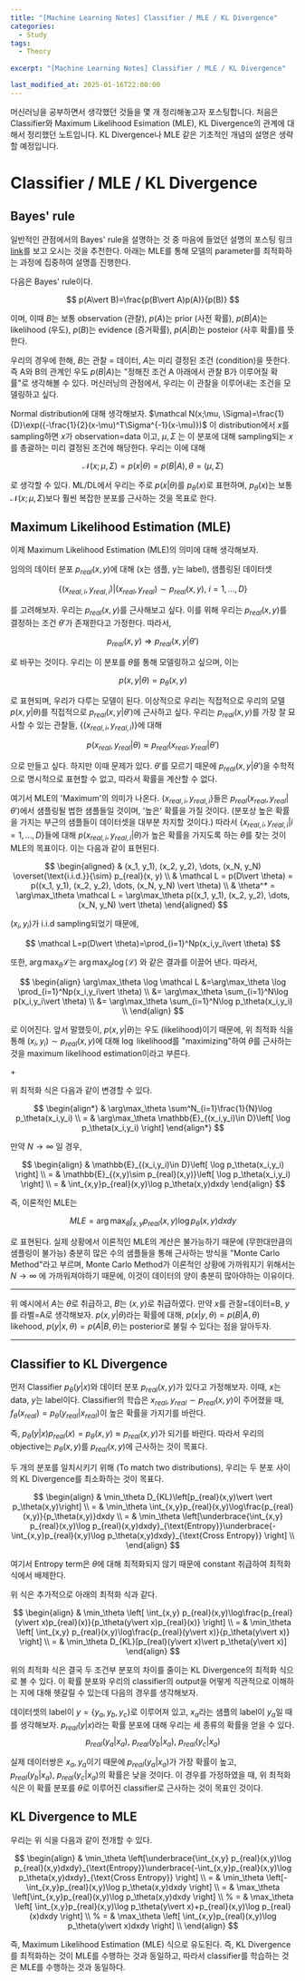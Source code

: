 ```yaml
---
title: "[Machine Learning Notes] Classifier / MLE / KL Divergence"
categories:
  - Study
tags:
  - Theory
  
excerpt: "[Machine Learning Notes] Classifier / MLE / KL Divergence"

last_modified_at: 2025-01-16T22:00:00
---
```


머신러닝을 공부하면서 생각했던 것들을 몇 개 정리해놓고자 포스팅합니다. 처음은 Classifier와 Maximum Likelihood Esimation (MLE), KL Divergence의 관계에 대해서 정리했던 노트입니다. KL Divergence나 MLE 같은 기초적인 개념의 설명은 생략할 예정입니다.

# Classifier / MLE / KL Divergence

## Bayes' rule

일반적인 관점에서의 Bayes' rule을 설명하는 것 중 마음에 들었던 설명의 포스팅 링크 [link](https://blog.naver.com/mykepzzang/220834940797)를 보고 오시는 것을 추천한다. 아래는 MLE를 통해 모델의 parameter를 최적화하는 과정에 집중하여 설명흘 진행한다.

다음은 Bayes' rule이다.

$$
p(A\vert B)=\frac{p(B\vert A)p(A)}{p(B)}
$$

이며, 이때 $B$는 보통 observation (관찰), $p(A)$는 prior (사전 확률), $p(B\vert A)$는 likelihood (우도), $p(B)$는 evidence (증거확률), $p(A\vert B)$는 posteior (사후 확률)를 뜻한다.


우리의 경우에 한해, $B$는 관찰 = 데이터, $A$는 미리 결정된 조건 (condition)을 뜻한다. 즉 A와 B의 관계인 우도 $p(B \vert A)$는 "정해진 조건 A 아래에서 관찰 B가 이루어질 확률"로 생각해볼 수 있다. 머신러닝의 관점에서, 우리는 이 관찰을 이루어내는 조건을 모델링하고 싶다.

Normal distribution에 대해 생각해보자. $\mathcal N(x;\mu, \Sigma)=\frac{1}{D}\exp({-\frac{1}{2}(x-\mu)^T\Sigma^{-1}(x-\mu)})$
이 distribution에서 $x$를 sampling하면 $x$가 observation=data 이고, $\mu,\Sigma$ 는 이 분포에 대해 sampling되는 $x$를 총괄하는 미리 결정된 조건에 해당한다. 우리는 이에 대해 

$$\mathcal N(x;\mu,\Sigma)=p(x\vert \theta)=p(B\vert A),\theta=(\mu,\Sigma)$$

로 생각할 수 있다. ML/DL에서 우리는 주로 $p(x\vert \theta)$를 $p_\theta(x)$로 표현하며, $p_\theta(x)$는 보통 $\mathcal N(x;\mu,\Sigma)$보다 훨씬 복잡한 분포를 근사하는 것을 목표로 한다.

## Maximum Likelihood Estimation (MLE)

이제 Maximum Likelihood Estimation (MLE)의 의미에 대해 생각해보자.

임의의 데이터 분포 $p_{real}(x,y)$에 대해 (x는 샘플, y는 label), 샘플링된 데이터셋 

$$\{(x_{real,i},y_{real,i})\vert (x_{real},y_{real})\sim p_{real}(x,y),\ i=1,...,D\}$$

를 고려해보자. 우리는 $p_{real}(x,y)$를 근사해보고 싶다. 이를 위해 우리는 $p_{real}(x,y)$를 결정하는 조건 $\theta'$가 존재한다고 가정한다. 따라서,

$$
p_{real}(x,y)\Rightarrow p_{real}(x,y\vert \theta')
$$

로 바꾸는 것이다. 우리는 이 분포를 $\theta$를 통해 모델링하고 싶으며, 이는

$$
p(x,y\vert \theta)=p_\theta(x,y)
$$

로 표현되며, 우리가 다루는 모델이 된다. 이상적으로 우리는 직접적으로 우리의 모델 $p(x,y\vert \theta)$를 직접적으로 $p_{real}(x,y\vert \theta')$에 근사하고 싶다. 우리는 $p_{real}(x,y)$를 가장 잘 묘사할 수 있는 관찰들, $\{ (x_{real,i},y_{real,i}) \}$에 대해 

$$
p(x_{real},y_{real}\vert \theta)\approx p_{real}(x_{real},y_{real}\vert \theta')
$$

으로 만들고 싶다. 하지만 이때 문제가 있다. $\theta'$를 모르기 때문에 $p_{real}(x,y\vert \theta')$을 수학적으로 명시적으로 표현할 수 없고, 따라서 확률을 계산할 수 없다.

여기서 MLE의 'Maximum'의 의미가 나온다. $\{x_{real,i},y_{real,i}\}$들은 $p_{real}(x_{real},y_{real}\vert \theta')$에서 샘플링될 법한 샘플들일 것이며, '높은' 확률을 가질 것이다. (분포상 높은 확률을 가지는 부근의 샘플들이 데이터셋을 대부분 차지할 것이다.) 따라서 $\{x_{real,i},y_{real,i}\vert i=1,...,D\}$들에 대해 $p(x_{real,i},y_{real,i}\vert \theta)$가 높은 확률을 가지도록 하는 $\theta$를 찾는 것이 MLE의 목표이다. 이는 다음과 같이 표현된다.

$$
\begin{aligned}
& (x_1, y_1), (x_2, y_2), \dots, (x_N, y_N) \overset{\text{i.i.d.}}{\sim} p_{real}(x, y) \\
& \mathcal L = p(D\vert \theta) = p((x_1, y_1), (x_2, y_2), \dots, (x_N, y_N) \vert  \theta) \\
& \theta^* = \arg\max_\theta \mathcal L = \arg\max_\theta p((x_1, y_1), (x_2, y_2), \dots, (x_N, y_N) \vert  \theta)
\end{aligned}
$$

$(x_i,y_i)$가 i.i.d sampling되었기 때문에, 

$$
\mathcal L=p(D\vert \theta)=\prod_{i=1}^Np(x_i,y_i\vert \theta)
$$

또한, $\arg \max_\theta \mathcal L$는 $\arg \max_\theta \log (\mathcal L)$ 와 같은 결과를 이끌어 낸다. 따라서,

$$
\begin{align}
\arg\max_\theta \log \mathcal L &=\arg\max_\theta \log \prod_{i=1}^Np(x_i,y_i\vert \theta) \\
&= \arg\max_\theta \sum_{i=1}^N\log p(x_i,y_i\vert \theta) \\
&= \arg\max_\theta \sum_{i=1}^N\log p_\theta(x_i,y_i) \\
\end{align}
$$

로 이어진다. 앞서 말했듯이, $p(x,y\vert \theta)$는 우도 (likelihood)이기 때문에, 위 최적화 식을 통해 $(x_i,y_i)\sim p_{real}(x,y)$에 대해 $\log$ likelihood를 "maximizing"하여 $\theta$를 근사하는 것을 maximum likelihood estimation이라고 부른다. 

\+

위 최적화 식은 다음과 같이 변경할 수 있다.

$$
\begin{align*}
& \arg\max_\theta \sum^N_{i=1}\frac{1}{N}\log p_\theta(x_i,y_i) \\
= & \arg\max_\theta \mathbb{E}_{(x_i,y_i)\in D}\left[ \log p_\theta(x_i,y_i) \right]
\end{align*}
$$

만약 $N\rightarrow \infty$ 일 경우,

$$
\begin{align}
& \mathbb{E}_{(x_i,y_i)\in D}\left[ \log p_\theta(x_i,y_i) \right] \\
= & \mathbb{E}_{(x,y)\sim p_{real}(x,y)}\left[ \log p_\theta(x_i,y_i) \right] \\
= & \int_{x,y}p_{real}(x,y)\log p_\theta(x,y)dxdy
\end{align}
$$

즉, 이론적인 MLE는 

$$
MLE=\arg\max_\theta \int_{x,y}p_{real}(x,y)\log p_\theta(x,y)dxdy 
$$

로 표현된다. 실제 상황에서 이론적인 MLE의 계산은 불가능하기 때문에 (무한대만큼의 샘플링이 불가능) 충분히 많은 수의 샘플들을 통해 근사하는 방식을 "Monte Carlo Method"라고 부르며, Monte Carlo Method가 이론적인 상황에 가까워지기 위해서는 $N\rightarrow \infty$ 에 가까워져야하기 때문에, 이것이 데이터의 양이 충분히 많아야하는 이유이다.

---

위 예시에서 $A$는 $\theta$로 취급하고, $B$는 $(x,y)$로 취급하였다. 만약 $x$를 관찰=데이터=B, $y$를 라벨=A로 생각해보자. $p(x,y\vert \theta)$라는 확률에 대해, $p(x\vert y,\theta)=p(B\vert A,\theta)$ likehood, $p(y\vert x,\theta)=p(A\vert B,\theta)$는 posterior로 불릴 수 있다는 점을 알아두자.

---


## Classifier to KL Divergence

먼저 Classifier $p_\theta(y\vert x)$와 데이터 분포 $p_{real}(x,y)$가 있다고 가정해보자. 이때, $x$는 data, $y$는 label이다. Classifier의 학습은 $x_{real}, y_{real}\sim p_{real}(x,y)$이 주어졌을 때, $f_\theta(x_{real})=p_\theta(y_{real}\vert x_{real})$이 높은 확률을 가지기를 바란다.

즉, $p_\theta(y\vert x)p_{real}(x)=p_\theta(x,y)\approx p_{real}(x,y)$가 되기를 바란다. 따라서 우리의 objective는 $p_\theta(x,y)$를 $p_{real}(x,y)$에 근사하는 것이 목표다.

두 개의 분포를 일치시키기 위해 (To match two distributions), 우리는 두 분포 사이의 KL Divergence를 최소화하는 것이 목표다. 

$$
\begin{align}
  & \min_\theta D_{KL}\left[p_{real}(x,y)\vert \vert p_\theta(x,y)\right] \\
= & \min_\theta \int_{x,y}p_{real}(x,y)\log\frac{p_{real}(x,y)}{p_\theta(x,y)}dxdy \\
= & \min_\theta \left[\underbrace{\int_{x,y} p_{real}(x,y)\log p_{real}(x,y)dxdy}_{\text{Entropy}}\underbrace{-\int_{x,y}p_{real}(x,y)\log p_\theta(x,y)dxdy}_{\text{Cross Entropy}} \right] \\
\end{align}
$$

여기서 Entropy term은 $\theta$에 대해 최적화되지 않기 때문에 constant 취급하여 최적화 식에서 배제한다. 

위 식은 추가적으로 아래의 최적화 식과 같다.

$$
\begin{align}
& \min_\theta \left[ \int_{x,y} p_{real}(x,y)\log\frac{p_{real}(y\vert x)p_{real}(x)}{p_\theta(y\vert x)p_{real}(x)} \right] \\
= & \min_\theta \left[ \int_{x,y} p_{real}(x,y)\log\frac{p_{real}(y\vert x)}{p_\theta(y\vert x)} \right] \\
= & \min_\theta D_{KL}[p_{real}(y\vert x)\vert p_\theta(y\vert x)]
\end{align}
$$

위의 최적화 식은 결국 두 조건부 분포의 차이를 줄이는 KL Divergence의 최적화 식으로 볼 수 있다. 이 확률 분포와 우리의 classifier의 output을 어떻게 직관적으로 이해하는 지에 대해 헷갈릴 수 있는데 다음의 경우를 생각해보자. 

데이터셋의 label이 $y=\{y_a, y_b, y_c\}$로 이루어져 있고, $x_a$라는 샘플의 label이 $y_a$일 때를 생각해보자. $p_{real}(y\vert x)$라는 확률 분포에 대해 우리는 세 종류의 확률을 얻을 수 있다. 
$$p_{real}(y_a\vert x_a), \ p_{real}(y_b\vert x_a), \ p_{real}(y_c\vert x_a)$$

실제 데이터쌍은  $x_a, y_a$이기 때문에 $p_{real}(y_a\vert x_a)$가 가장 확률이 높고, $p_{real}(y_b\vert x_a), \ p_{real}(y_c\vert x_a)$의 확률은 낮을 것이다. 이 경우를 가정하였을 때, 위 최적화 식은 이 확률 분포를 $\theta$로 이루어진 classifier로 근사하는 것이 목표인 것이다.

## KL Divergence to MLE

우리는 위 식을 다음과 같이 전개할 수 있다.

$$
\begin{align}
& \min_\theta \left[\underbrace{\int_{x,y} p_{real}(x,y)\log p_{real}(x,y)dxdy}_{\text{Entropy}}\underbrace{-\int_{x,y}p_{real}(x,y)\log p_\theta(x,y)dxdy}_{\text{Cross Entropy}} \right] \\
= & \min_\theta \left[-\int_{x,y}p_{real}(x,y)\log p_\theta(x,y)dxdy \right] \\
= & \max_\theta \left[\int_{x,y}p_{real}(x,y)\log p_\theta(x,y)dxdy \right] \\
% = & \max_\theta \left[ \int_{x,y}p_{real}(x,y)\log p_\theta(y\vert x)+p_{real}(x,y)\log p_{real}(x)dxdy \right] \\
% = & \max_\theta \left[ \int_{x,y}p_{real}(x,y)\log p_\theta(y\vert x)dxdy \right] \\
\end{align}
$$

즉, Maximum Likelihood Estimation (MLE) 식으로 유도된다. 즉, KL Divergence를 최적화하는 것이 MLE를 수행하는 것과 동일하고, 따라서 classifier를 학습하는 것은 MLE를 수행하는 것과 동일하다.

<!-- = & \min_\theta \left[ -\int_{x,y}p_{real}(x,y)\log p_\theta(x,y)dxdy \right] \\
= & \max_\theta \left[ \int_{x,y}p_{real}(x,y)\log p_\theta(x,y)dxdy \right] \\ -->